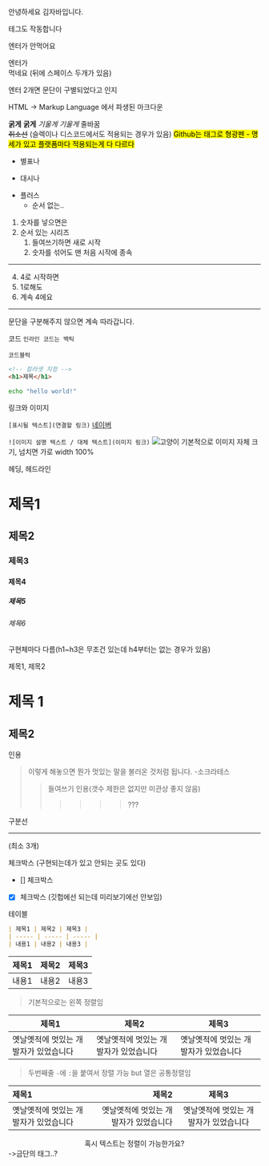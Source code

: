 안녕하세요 김자바입니다.

<p>테그도 작동합니다</p>

엔터가
안먹어요

엔터가  
먹네요 (뒤에 스페이스 두개가 있음)

엔터 2개면 문단이 구별되었다고 인지

HTML -> Markup Language
에서 파생된 마크다운

**굵게** **굵게**
_기울게_ _기울게_
줄바꿈<br>
~~취소선~~
(슬렉이나 디스코드에서도 적용되는 경우가 있음)
<mark>Github는 태그로 형광펜 - 명세가 있고 플랫폼마다 적용되는게 다 다르다</mark>

- 별표나

* 대시나

- 플러스
  - 순서 없는..

1. 숫자를 넣으면은
2. 순서 있는 시리즈
   1. 들여쓰기하면 새로 시작
   2. 숫자를 섞어도 맨 처음 시작에 종속

---

4. 4로 시작하면
1. 1로해도
1. 계속 4에요

---

문단을 구분해주지 않으면 계속 따라갑니다.

코드
`인라인 코드는 백틱`

```
코드블럭
```

```html
<!-- 칼라셋 지정 -->
<h1>제목</h1>
```

```bash
echo "hello world!"
```

링크와 이미지

`[표시될 텍스트](연결할 링크)`
[네이버](https://www.naver.com)

`![이미지 설명 텍스트 / 대체 텍스트](이미지 링크)`
![고양이](https://cdn.pixabay.com/photo/2017/02/20/18/03/cat-2083492_960_720.jpg)
기본적으로 이미지 자체 크기, 넘치면 가로 width 100%

헤딩, 헤드라인

# 제목1

## 제목2

### 제목3

#### 제목4

##### 제목5

###### 제목6

구현체마다 다름(h1~h3은 무조건 있는데 h4부터는 없는 경우가 있음)

제목1, 제목2

# 제목 1

## 제목2

인용

> 이렇게 해놓으면 뭔가 멋있는 말을 불러온 것처럼 됩니다. -소크라테스
>
> > 들여쓰기 인용(갯수 제한은 없지만 미관상 좋지 않음)
> >
> > > > > > ???

구분선

---

(최소 3개)

체크박스 (구현되는데가 있고 안되는 곳도 있다)

- [] 체크박스
- [x] 체크박스
      (깃헙에선 되는데 미리보기에선 안보임)

테이블

```md
| 제목1 | 제목2 | 제목3 |
| ----- | ----- | ----- |
| 내용1 | 내용2 | 내용3 |
```

| 제목1 | 제목2 | 제목3 |
| ----- | ----- | ----- |
| 내용1 | 내용2 | 내용3 |

> 기본적으로는 왼쪽 정렬임

| 제목1                                 | 제목2                                 | 제목3                                 |
| ------------------------------------- | ------------------------------------- | ------------------------------------- |
| 옛날옛적에 멋있는 개발자가 있었습니다 | 옛날옛적에 멋있는 개발자가 있었습니다 | 옛날옛적에 멋있는 개발자가 있었습니다 |

> 두번째줄 `-`에 `:`을 붙여서 정렬 가능 but 열은 공통정렬임

| 제목1                                 |                                 제목2 |                 제목3                 |
| :------------------------------------ | ------------------------------------: | :-----------------------------------: |
| 옛날옛적에 멋있는 개발자가 있었습니다 | 옛날옛적에 멋있는 개발자가 있었습니다 | 옛날옛적에 멋있는 개발자가 있었습니다 |

<center>
혹시 텍스트는 정렬이 가능한가요?
</center>
->금단의 태그..?
